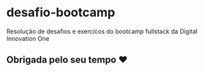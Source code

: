 # desafio-bootcamp
Resolução de desafios e exercícos do bootcamp fullstack da Digital Innovation One

## Obrigada pelo seu tempo ❤️
